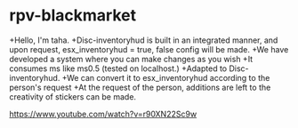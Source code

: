 # rpv-blackmarket

+Hello, I'm taha.
+Disc-inventoryhud is built in an integrated manner, and upon request, esx_inventoryhud = true, false config will be made. 
+We have developed a system where you can make changes as you wish
+It consumes ms like ms0.5 (tested on localhost.)
+Adapted to Disc-inventoryhud.
+We can convert it to esx_inventoryhud according to the person's request
+At the request of the person, additions are left to the creativity of stickers can be made.



https://www.youtube.com/watch?v=r90XN22Sc9w
